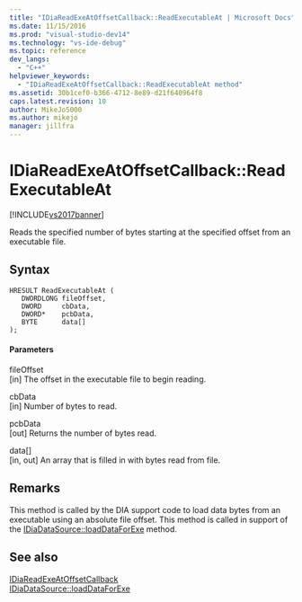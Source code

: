 ```yaml
---
title: "IDiaReadExeAtOffsetCallback::ReadExecutableAt | Microsoft Docs"
ms.date: 11/15/2016
ms.prod: "visual-studio-dev14"
ms.technology: "vs-ide-debug"
ms.topic: reference
dev_langs: 
  - "C++"
helpviewer_keywords: 
  - "IDiaReadExeAtOffsetCallback::ReadExecutableAt method"
ms.assetid: 30b1cef0-b366-4712-8e89-d21f640964f8
caps.latest.revision: 10
author: MikeJo5000
ms.author: mikejo
manager: jillfra
---
```

# IDiaReadExeAtOffsetCallback::ReadExecutableAt
[!INCLUDE[vs2017banner](../../includes/vs2017banner.md)]

Reads the specified number of bytes starting at the specified offset from an executable file.  
  
## Syntax  
  
```cpp#  
HRESULT ReadExecutableAt (   
   DWORDLONG fileOffset,  
   DWORD     cbData,  
   DWORD*    pcbData,  
   BYTE      data[]  
);  
```  
  
#### Parameters  
 fileOffset  
 [in] The offset in the executable file to begin reading.  
  
 cbData  
 [in] Number of bytes to read.  
  
 pcbData  
 [out] Returns the number of bytes read.  
  
 data[]  
 [in, out] An array that is filled in with bytes read from file.  
  
## Remarks  
 This method is called by the DIA support code to load data bytes from an executable using an absolute file offset. This method is called in support of the [IDiaDataSource::loadDataForExe](../../debugger/debug-interface-access/idiadatasource-loaddataforexe.md) method.  
  
## See also  
 [IDiaReadExeAtOffsetCallback](../../debugger/debug-interface-access/idiareadexeatoffsetcallback.md)   
 [IDiaDataSource::loadDataForExe](../../debugger/debug-interface-access/idiadatasource-loaddataforexe.md)
